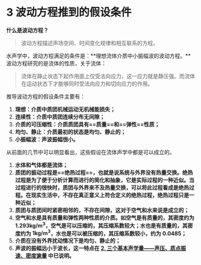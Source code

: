 # 3 波动方程推到的假设条件

**什么是波动方程？**

> 波动方程描述声场空间、时间变化规律和相互联系的方程。

水声学中，波动方程满足的条件是：**理想流体介质中小振幅波的波动方程。**波动方程研究的是流体的性质，关于流体：

> 流体在静止状态下起作用面上仅受法向应力，这一应力就是静压强。而流体在运动状态下才能够同时受法向应力和切向应力的作用。

推导波动方程的假设条件主要有：

1. **理想：介质中质团机械运动无机械能损失；**
2. **连续性：介质中质团连续分布无间隙；**
3. **介质的可压缩性：介质质团具有==质量==和==弹性==性质；**
4. **均匀、静止：介质最初的状态是均匀、静止的；**
5. **小振幅波：声波振幅很小。**

从前面的几节中可以明显看出，这些假设在流体声学中都是可以成立的。

1. **水体和气体都是流体；**
2. **质团的振动过程是==绝热过程==，也就是说系统与外界没有热量交换。绝热过程是为了便于分析计算而进行的简化和抽象，它是实际过程的一种近似。当过程进行的很快时，质团与外界来不及热量交换，可以将此过程看成是绝热过程。在现实生活中，不存在真正意义上符合定义的绝热过程，绝热过程只是一种近似；**
3. **质团与质团间时紧密相邻的，不存在间隙，这对于空气和水来说是成立的；**
4. **空气和水是具有质量和弹性两种性质的介质。如空气是有质量的，其密度约为 $1.293\mathrm{kg/m^3}$，空气是可以压缩的，其压缩系数较大；水也是有质量的，其密度约为 $1\mathrm{kg/m^3}$，水也是可以被压缩的，其压缩系数较小，约为 0.0485；**
5. **介质在没有外界扰动情况下是均匀、静止的；**
6. **声波的振幅远小于波长，这一特点在 [2. 三个基本声学量——声压、质点振速、密度逾量](./2-三个基本声学量——声压、质点振速、密度逾量.md) 中已说明。**

